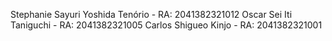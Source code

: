 Stephanie Sayuri Yoshida Tenório - RA: 2041382321012
Oscar Sei Iti Taniguchi - RA: 2041382321005
Carlos Shigueo Kinjo - RA: 2041382321001